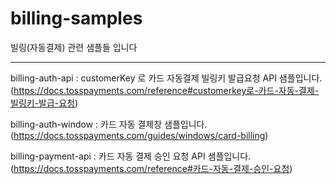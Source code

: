 # billing-samples

빌링(자동결제) 관련 샘플들 입니다


--------------------------------

billing-auth-api : customerKey 로 카드 자동결제 빌링키 발급요청 API 샘플입니다.   
  (https://docs.tosspayments.com/reference#customerkey로-카드-자동-결제-빌링키-발급-요청)

billing-auth-window : 카드 자동 결제창  샘플입니다.  
  (https://docs.tosspayments.com/guides/windows/card-billing)

billing-payment-api : 카드 자동 결제 승인 요청 API 샘플입니다.  
  (https://docs.tosspayments.com/reference#카드-자동-결제-승인-요청)
